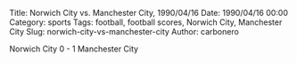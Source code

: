 Title: Norwich City vs. Manchester City, 1990/04/16
Date: 1990/04/16 00:00
Category: sports
Tags: football, football scores, Norwich City, Manchester City
Slug: norwich-city-vs-manchester-city
Author: carbonero


Norwich City 0 - 1 Manchester City
